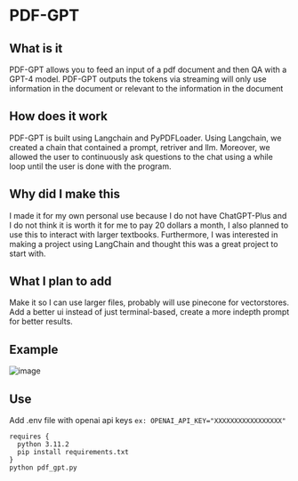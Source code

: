 # PDF-GPT
## What is it
PDF-GPT allows you to feed an input of a pdf document and then QA with a GPT-4 model. PDF-GPT outputs the tokens via streaming will only use information in the document or relevant to the information in the document
## How does it work
PDF-GPT is built using Langchain and PyPDFLoader. Using Langchain, we created a chain that contained a prompt, retriver and llm. Moreover, we allowed the user to continuously ask questions to the chat using a while loop until the user is done with the program. 
## Why did I make this 
I made it for my own personal use because I do not have ChatGPT-Plus and I do not think it is worth it for me to pay 20 dollars a month, I also planned to use this to interact with larger textbooks. Furthermore, I was interested in making a project using LangChain and thought this was a great project to start with. 
## What I plan to add
Make it so I can use larger files, probably will use pinecone for vectorstores. Add a better ui instead of just terminal-based, create a more indepth prompt for better results. 
## Example
![image](https://github.com/SabienNguyen/pdf-gpt/assets/32147674/5362a6b4-8049-4d17-aad8-5bad0fb382fb)
## Use
Add .env file with openai api keys
```ex: OPENAI_API_KEY="XXXXXXXXXXXXXXXXX"```

```
requires {
  python 3.11.2
  pip install requirements.txt
}
python pdf_gpt.py
```

